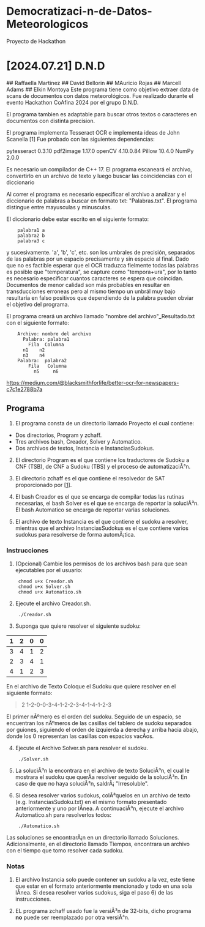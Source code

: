 # Democratizaci-n-de-Datos-Meteorologicos
Proyecto de Hackathon
#  [2024.07.21]	D.N.D
<autores>
##	Raffaella Martinez
##	David Bellorin
##	MAuricio Rojas
##	Marcell Adams
##	Elkin Montoya
</autores>
<objetivos>
Este programa tiene como objetivo extraer data de scans de documentos con datos meteorológicos. Fue realizado durante el evento Hackathon CoAfina 2024 por el grupo D.N.D.
</objetivos>

El programa tambien es adaptable para buscar otros textos o caracteres en documentos con distinta precision.

<implementacion>
El programa implementa Tesseract OCR e implementa ideas de John Scanella [1]
Fue probado con las siguientes dependencias:

  pytesseract  0.3.10 
  pdf2image    1.17.0 
  openCV       4.10.0.84 
  Pillow       10.4.0 
  NumPy        2.0.0
	
</implementacion>
Es necesario un compilador de C++ 17. El programa escaneará el archivo, convertirlo en un archivo de texto y luego buscar las coincidencias con el diccionario 

Al correr el programa es necesario especificar el archivo a analizar y el diccionario de palabras a buscar en formato txt: "Palabras.txt". El programa distingue entre mayusculas y minusculas.

El diccionario debe estar escrito en el siguiente formato:

		palabra1 a
		palabra2 b
		palabra3 c
  
y sucesivamente. 'a', 'b', 'c', etc. son los umbrales de precisión, separados de las palabras por un espacio precisamente y sin espacio al final. Dado que no es factible esperar que el OCR traduzca fielmente todas las palabras es posible que "temperatura", se capture como "tempora+ura", por lo tanto es necesario especificar cuantos caracteres se espera que coincidan. Documentos de menor calidad son más probables en resultar en transducciones erroneas pero al mismo tiempo un unbrál muy bajo resultaría en falso positivos que dependiendo de la palabra pueden obviar el objetivo del programa. 

El programa creará un archivo llamado "nombre del archivo"_Resultado.txt con el siguiente formato:

		Archivo: nombre del archivo
		  Palabra: palabra1
		    Fila  Columna
          n1    n2
          n3    n4
  		Palabra:  palabra2
		    Fila   Columna
		      n5     n6   

https://medium.com/@blacksmithforlife/better-ocr-for-newspapers-c7c1e2788b7a

## Programa
1) El programa consta de un directorio llamado Proyecto el cual contiene:
- Dos directorios, Program y zchaff.
- Tres archivos bash, Creador, Solver y Automatico.
- Dos archivos de textos, Instancia e InstanciasSudokus.

2) El directorio Program es el que contiene los traductores de Sudoku a CNF (TSB), de CNF a Sudoku (TBS) y el proceso de automatizaciÃ³n.

3) El directorio zchaff es el que contiene el resolvedor de SAT proporcionado por [[1]](https://www.princeton.edu/~chaff/zchaff.html).

4) El bash Creador es el que se encarga de compilar todas las rutinas necesarias, el bash Solver es el que se encarga de reportar la soluciÃ³n. El bash Automatico se encarga de reportar varias soluciones.

5) El archivo de texto Instancia es el que contiene el sudoku a resolver, mientras que el archivo InstanciasSudokus es el que contiene varios sudokus para resolverse de forma automÃ¡tica.
### Instrucciones
1) (Opcional) Cambie los permisos de los archivos bash para que sean ejecutables por el usuario:

		chmod u+x Creador.sh
		chmod u+x Solver.sh
		chmod u+x Automatico.sh

2) Ejecute el archivo Creador.sh.

		./Creador.sh
		
3) Suponga que quiere resolver el siguiente sudoku:

|1|2|0|0|
|-|-|-|-|
|3|4|1|2|
|2|3|4|1|
|4|1|2|3|

En el archivo de Texto Coloque el Sudoku que quiere resolver en el siguiente formato:

>2 1-2-0-0-3-4-1-2-2-3-4-1-4-1-2-3

El primer nÃºmero es el orden del sudoku. Seguido de un espacio, se encuentran los nÃºmeros de las casillas del tablero de sudoku separados por guiones, siguiendo el orden de izquierda a derecha y arriba hacia abajo, donde los 0 representan las casillas con espacios vacÃ­os.

4) Ejecute el Archivo Solver.sh para resolver el sudoku.

		./Solver.sh

5) La soluciÃ³n la encontrara en el archivo de texto SoluciÃ³n, el cual le mostrara el sudoku que querÃ­a resolver seguido de la soluciÃ³n.  En caso de que no haya soluciÃ³n, saldrÃ¡ "Irresoluble".

6) Si desea resolver varios sudokus, colÃ³quelos en un archivo de texto (e.g. InstanciasSudoku.txt) en el mismo formato presentado anteriormente y uno por lÃ­nea. A continuaciÃ³n, ejecute el archivo Automatico.sh para resolverlos todos: 

		./Automatico.sh

Las soluciones se encontrarÃ¡n en un directorio llamado Soluciones. Adicionalmente, en el directorio llamado Tiempos, encontrara un archivo con el tiempo que tomo resolver cada sudoku.
### Notas
1) El archivo Instancia solo puede contener **un** sudoku a la vez, este tiene que estar en el formato anteriormente mencionado y todo en una sola lÃ­nea. Si desea resolver varios sudokus, siga el paso 6) de las instrucciones.

2) EL programa zchaff usado fue la versiÃ³n de 32-bits, dicho programa **no** puede ser reemplazado por otra versiÃ³n.
